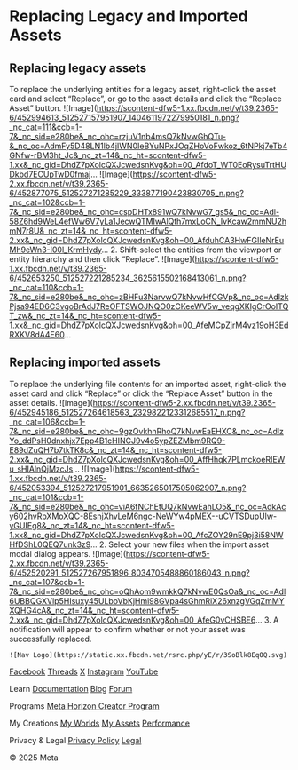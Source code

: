 # Replacing Legacy and Imported Assets

  
## Replacing legacy assets

 To replace the underlying entities for a legacy asset, right-click the asset
card and select “Replace”, or go to the asset details and click the “Replace Asset”
button. ![Image](https://scontent-dfw5-1.xx.fbcdn.net/v/t39.2365-6/452994613_512527157951907_1404611972279950181_n.png?_nc_cat=111&ccb=1-7&_nc_sid=e280be&_nc_ohc=rzjuV1nb4msQ7kNvwGhQTu-&_nc_oc=AdmFy5D48LN1lb4jIWN0IeBYuNPxJOqZHoVoFwkoz_6tNPkj7eTb4GNfw-rBM3ht_Jc&_nc_zt=14&_nc_ht=scontent-dfw5-1.xx&_nc_gid=DhdZ7pXolcQXJcwedsnKvg&oh=00_AfdoT_WT0EoRysuTrtHUDkbd7ECUpTwD0fmaj...
![Image](https://scontent-dfw5-2.xx.fbcdn.net/v/t39.2365-6/452877075_512527271285229_333877190423830705_n.png?_nc_cat=102&ccb=1-7&_nc_sid=e280be&_nc_ohc=cspDHTx891wQ7kNvwG7_gs5&_nc_oc=Adl-58Z6hd9WeL4efWw6V7yLa1JecwQTMIwAlQth7mxLoCN_IvKcaw2mmNU2hmN7r8U&_nc_zt=14&_nc_ht=scontent-dfw5-2.xx&_nc_gid=DhdZ7pXolcQXJcwedsnKvg&oh=00_AfduhCA3HwFGIleNrEuMh9eWn3-I00l_KrmHydy...
2. Shift-select the entities from the viewport or entity hierarchy and then click
“Replace”. ![Image](https://scontent-dfw5-1.xx.fbcdn.net/v/t39.2365-6/452653250_512527221285234_3625615502168413061_n.png?_nc_cat=110&ccb=1-7&_nc_sid=e280be&_nc_ohc=zBHFu3NarvwQ7kNvwHfCGVp&_nc_oc=AdlzkPjsa94ED6C3vgoBrAdJ7ReOFTSWOJNQO0zCKeeWV5w_veqgXKlgCrOoITQT_zw&_nc_zt=14&_nc_ht=scontent-dfw5-1.xx&_nc_gid=DhdZ7pXolcQXJcwedsnKvg&oh=00_AfeMCpZjrM4vz19oH3EdRXKV8dA4E60...
  
## Replacing imported assets

 To replace the underlying file contents for an imported asset, right-click the
asset card and click “Replace” or click the “Replace Asset” button in the asset
details. ![Image](https://scontent-dfw5-2.xx.fbcdn.net/v/t39.2365-6/452945186_512527264618563_2329822123312685517_n.png?_nc_cat=106&ccb=1-7&_nc_sid=e280be&_nc_ohc=9gzOvkhnRhoQ7kNvwEaEHXC&_nc_oc=AdlzYo_ddPsH0dnxhjx7Epp4B1cHINCJ9v4o5ypZEZMbm9RQ9-E89dZuQH7b7tkTK8c&_nc_zt=14&_nc_ht=scontent-dfw5-2.xx&_nc_gid=DhdZ7pXolcQXJcwedsnKvg&oh=00_AffHhqk7PLmckoeRIEWu_sHIAlnQjMzcJs...
![Image](https://scontent-dfw5-1.xx.fbcdn.net/v/t39.2365-6/452053394_512527217951901_6635265017505062907_n.png?_nc_cat=101&ccb=1-7&_nc_sid=e280be&_nc_ohc=viA6fNChEtUQ7kNvwEahLO5&_nc_oc=AdkAcy602hvRbXMoXQC-8EsnjXhvLeM6ngc-NeWYw4pMEX--uCVTSDupUlw-yGUIEg8&_nc_zt=14&_nc_ht=scontent-dfw5-1.xx&_nc_gid=DhdZ7pXolcQXJcwedsnKvg&oh=00_AfcZOY29nE9pj3i58NWHfDShL0QEQ7unk3z9...
2. Select your new files when the import asset modal dialog appears. ![Image](https://scontent-dfw5-2.xx.fbcdn.net/v/t39.2365-6/452520291_512527267951896_8034705488860186043_n.png?_nc_cat=107&ccb=1-7&_nc_sid=e280be&_nc_ohc=oQhAom9wmkkQ7kNvwE0QsOa&_nc_oc=Adl6UBBQGXVlp5HIsuxy45ULboVbKjHmi98GVpa4sGhmRiX26xnzgVGqZmMYXQHG4cA&_nc_zt=14&_nc_ht=scontent-dfw5-2.xx&_nc_gid=DhdZ7pXolcQXJcwedsnKvg&oh=00_AfeG0vCHSBE6...
3. A notification will appear to confirm whether or not your asset was successfully
replaced.

    ![Nav Logo](https://static.xx.fbcdn.net/rsrc.php/yE/r/3SoBlk8EqOQ.svg)


[Facebook](https://www.facebook.com/MetaHorizon/)
[Threads](https://www.threads.com/@metahorizon)
[X](https://x.com/MetaHorizon)
[Instagram](https://www.instagram.com/metahorizon/)
[YouTube](https://www.youtube.com/@MetaQuestVR)

 Learn
[Documentation](https://developers.meta.com/horizon-worlds/learn/documentation/)
[Blog](https://developers.meta.com/horizon/blog/)
[Forum](https://communityforums.atmeta.com/t5/Creator-Forum/ct-p/Meta_Horizon_Creator_Forums)

 Programs
[Meta Horizon Creator Program](https://developers.meta.com/horizon-worlds/programs/)

 My Creations
[My Worlds](https://horizon.meta.com/creator/worlds_all/?utm_source=horizon_worlds_creator)
[My Assets](https://horizon.meta.com/creator/assets/?utm_source=horizon_worlds_creator)
[Performance](https://horizon.meta.com/creator/performance/traces/?utm_source=horizon_worlds_creator)

 Privacy & Legal
[Privacy Policy](https://www.meta.com/legal/privacy-policy/)
[Legal](https://www.meta.com/legal/supplemental-terms-of-service/)

 © 2025 Meta
